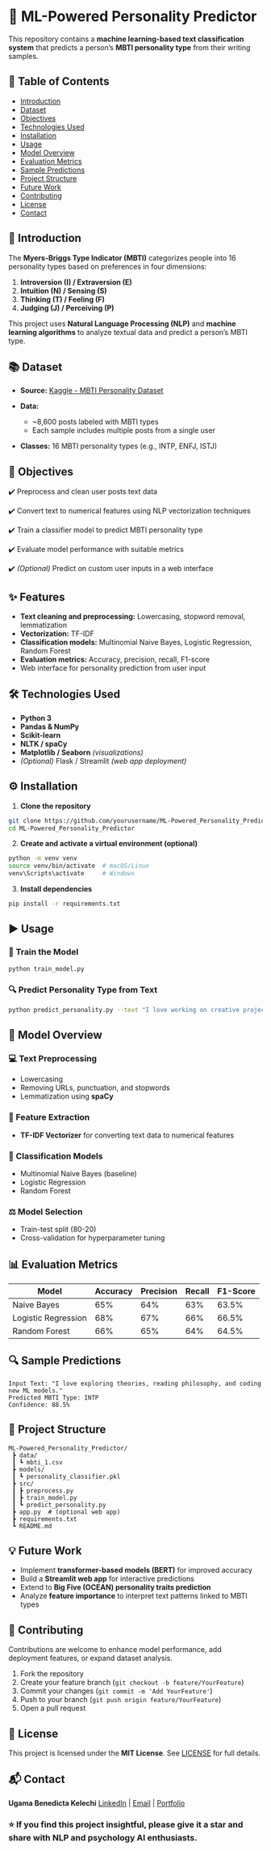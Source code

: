 # 🧠 ML-Powered Personality Predictor

This repository contains a **machine learning-based text classification system** that predicts a person’s **MBTI personality type** from their writing samples.



## 📑 Table of Contents

* [Introduction](#introduction)
* [Dataset](#dataset)
* [Objectives](#objectives)
* [Technologies Used](#technologies-used)
* [Installation](#installation)
* [Usage](#usage)
* [Model Overview](#model-overview)
* [Evaluation Metrics](#evaluation-metrics)
* [Sample Predictions](#sample-predictions)
* [Project Structure](#project-structure)
* [Future Work](#future-work)
* [Contributing](#contributing)
* [License](#license)
* [Contact](#contact)



## 📝 Introduction

The **Myers-Briggs Type Indicator (MBTI)** categorizes people into 16 personality types based on preferences in four dimensions:

1. **Introversion (I) / Extraversion (E)**
2. **Intuition (N) / Sensing (S)**
3. **Thinking (T) / Feeling (F)**
4. **Judging (J) / Perceiving (P)**

This project uses **Natural Language Processing (NLP)** and **machine learning algorithms** to analyze textual data and predict a person’s MBTI type.



## 📚 Dataset

* **Source:** [Kaggle - MBTI Personality Dataset]()
* **Data:**

  * \~8,600 posts labeled with MBTI types
  * Each sample includes multiple posts from a single user
* **Classes:** 16 MBTI personality types (e.g., INTP, ENFJ, ISTJ)



## 🎯 Objectives

✔️ Preprocess and clean user posts text data

✔️ Convert text to numerical features using NLP vectorization techniques

✔️ Train a classifier model to predict MBTI personality type

✔️ Evaluate model performance with suitable metrics

✔️ *(Optional)* Predict on custom user inputs in a web interface



## ✨ Features

* **Text cleaning and preprocessing:** Lowercasing, stopword removal, lemmatization
* **Vectorization:** TF-IDF
* **Classification models:** Multinomial Naive Bayes, Logistic Regression, Random Forest
* **Evaluation metrics:** Accuracy, precision, recall, F1-score
*  Web interface for personality prediction from user input



## 🛠️ Technologies Used

* **Python 3**
* **Pandas & NumPy**
* **Scikit-learn**
* **NLTK / spaCy**
* **Matplotlib / Seaborn** *(visualizations)*
* *(Optional)* Flask / Streamlit *(web app deployment)*



## ⚙️ Installation

1. **Clone the repository**

```bash
git clone https://github.com/yourusername/ML-Powered_Personality_Predictor.git
cd ML-Powered_Personality_Predictor
```

2. **Create and activate a virtual environment (optional)**

```bash
python -m venv venv
source venv/bin/activate  # macOS/Linux
venv\Scripts\activate     # Windows
```

3. **Install dependencies**

```bash
pip install -r requirements.txt
```



## ▶️ Usage

### 🧪 Train the Model

```bash
python train_model.py
```

### 🔍 Predict Personality Type from Text

```bash
python predict_personality.py --text "I love working on creative projects and exploring new ideas."
```





## 🧠 Model Overview

### 💻 Text Preprocessing

* Lowercasing
* Removing URLs, punctuation, and stopwords
* Lemmatization using **spaCy**

### 🔢 Feature Extraction

* **TF-IDF Vectorizer** for converting text data to numerical features

### 🔮 Classification Models

* Multinomial Naive Bayes (baseline)
* Logistic Regression
* Random Forest

### ⚖️ Model Selection

* Train-test split (80-20)
* Cross-validation for hyperparameter tuning



## 📊 Evaluation Metrics

| Model               | Accuracy | Precision | Recall | F1-Score |
| ------------------- | -------- | --------- | ------ | -------- |
| Naive Bayes         | 65%      | 64%       | 63%    | 63.5%    |
| Logistic Regression | 68%      | 67%       | 66%    | 66.5%    |
| Random Forest       | 66%      | 65%       | 64%    | 64.5%    |





## 🔍 Sample Predictions

```plaintext
Input Text: "I love exploring theories, reading philosophy, and coding new ML models."
Predicted MBTI Type: INTP
Confidence: 88.5%
```



## 📁 Project Structure

```
ML-Powered_Personality_Predictor/
 ┣ data/
 ┃ ┗ mbti_1.csv
 ┣ models/
 ┃ ┗ personality_classifier.pkl
 ┣ src/
 ┃ ┣ preprocess.py
 ┃ ┣ train_model.py
 ┃ ┗ predict_personality.py
 ┣ app.py  # (optional web app)
 ┣ requirements.txt
 ┗ README.md
```



## 💡 Future Work

* Implement **transformer-based models (BERT)** for improved accuracy
* Build a **Streamlit web app** for interactive predictions
* Extend to **Big Five (OCEAN) personality traits prediction**
* Analyze **feature importance** to interpret text patterns linked to MBTI types



## 🤝 Contributing

Contributions are welcome to enhance model performance, add deployment features, or expand dataset analysis.

1. Fork the repository
2. Create your feature branch (`git checkout -b feature/YourFeature`)
3. Commit your changes (`git commit -m 'Add YourFeature'`)
4. Push to your branch (`git push origin feature/YourFeature`)
5. Open a pull request



## 📄 License

This project is licensed under the **MIT License**. See [LICENSE](LICENSE) for full details.



## 📬 Contact

**Ugama Benedicta Kelechi**
[LinkedIn](www.linkedin.com/in/ugama-benedicta-kelechi-codergirl-103041300) | [Email](mailto:ugamakelechi501@gmail.com) | [Portfolio](#)



### ⭐ If you find this project insightful, please give it a star and share with NLP and psychology AI enthusiasts.


